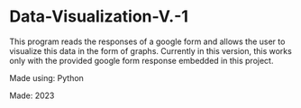 # Data-Visualization-V.-1
This program reads the responses of a google form and allows the user to visualize this data in the form of graphs. Currently in this version, this works only with the provided google form response embedded in this project. 

Made using: Python

Made: 2023
